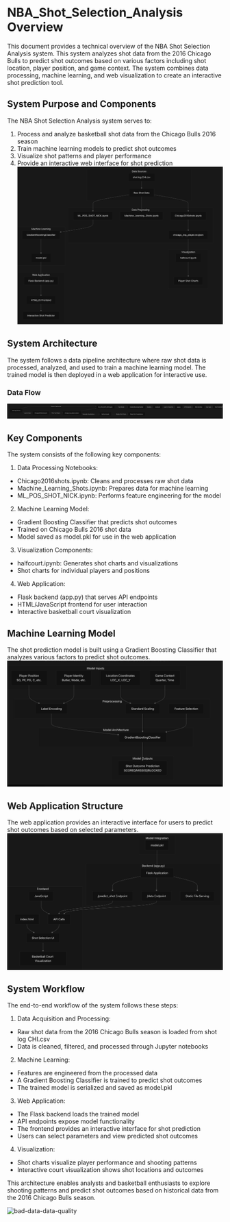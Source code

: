 # NBA_Shot_Selection_Analysis Overview
This document provides a technical overview of the NBA Shot Selection Analysis system. This system analyzes shot data from the 2016 Chicago Bulls to predict shot outcomes based on various factors including shot location, player position, and game context. The system combines data processing, machine learning, and web visualization to create an interactive shot prediction tool.

## System Purpose and Components
The NBA Shot Selection Analysis system serves to:

1. Process and analyze basketball shot data from the Chicago Bulls 2016 season
2. Train machine learning models to predict shot outcomes
3. Visualize shot patterns and player performance
4. Provide an interactive web interface for shot prediction
![Screenshot](spc.png)

## System Architecture
The system follows a data pipeline architecture where raw shot data is processed, analyzed, and used to train a machine learning model. The trained model is then deployed in a web application for interactive use.

### Data Flow
![Screenshot](df.png)
## Key Components
The system consists of the following key components:

1. Data Processing Notebooks:

- Chicago2016shots.ipynb: Cleans and processes raw shot data
- Machine_Learning_Shots.ipynb: Prepares data for machine learning
- ML_POS_SHOT_NICK.ipynb: Performs feature engineering for the model

2. Machine Learning Model:

- Gradient Boosting Classifier that predicts shot outcomes
- Trained on Chicago Bulls 2016 shot data
- Model saved as model.pkl for use in the web application

3. Visualization Components:

- halfcourt.ipynb: Generates shot charts and visualizations
- Shot charts for individual players and positions

4. Web Application:

- Flask backend (app.py) that serves API endpoints
- HTML/JavaScript frontend for user interaction
- Interactive basketball court visualization

## Machine Learning Model
The shot prediction model is built using a Gradient Boosting Classifier that analyzes various factors to predict shot outcomes.
![Screenshot](mlm.png)


## Web Application Structure
The web application provides an interactive interface for users to predict shot outcomes based on selected parameters.
![Screenshot](was.png)

## System Workflow
The end-to-end workflow of the system follows these steps:

1. Data Acquisition and Processing:

- Raw shot data from the 2016 Chicago Bulls season is loaded from shot log CHI.csv
- Data is cleaned, filtered, and processed through Jupyter notebooks

2. Machine Learning:

- Features are engineered from the processed data
- A Gradient Boosting Classifier is trained to predict shot outcomes
- The trained model is serialized and saved as model.pkl

3. Web Application:

- The Flask backend loads the trained model
- API endpoints expose model functionality
- The frontend provides an interactive interface for shot prediction
- Users can select parameters and view predicted shot outcomes

4. Visualization:

- Shot charts visualize player performance and shooting patterns
- Interactive court visualization shows shot locations and outcomes

This architecture enables analysts and basketball enthusiasts to explore shooting patterns and predict shot outcomes based on historical data from the 2016 Chicago Bulls season.

![bad-data-data-quality](https://github.com/user-attachments/assets/c7cccd6e-9a8b-4f4a-bd7d-53f5560f16f4)


